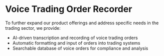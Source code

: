 # Voice Trading Order Recorder

To further expand our product offerings and address specific needs in the trading sector, we provide:

* AI-driven transcription and recording of voice trading orders
* Automatic formatting and input of orders into trading systems
* Searchable database of voice orders for compliance and analysis
